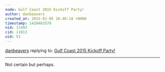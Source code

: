 ```yaml
---
node: Gulf Coast 2015 Kickoff Party!
author: danbeavers
created_at: 2015-01-05 18:46:18 +0000
timestamp: 1420483578
nid: 11493
cid: 11013
uid: 51
---
```




[danbeavers](../profile/danbeavers) replying to: [Gulf Coast 2015 Kickoff Party!](../notes/stevie/12-22-2014/gulf-coast-kickoff-party)

----
Not certain but perhaps.